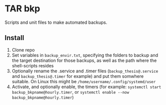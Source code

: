 # TAR bkp

Scripts and unit files to make automated backups.

## Install

 1. Clone repo
 2. Set variables in `backup_envir.txt`, specifying the folders to backup
and the target destination for those backups, as well as the path where the
shell-scripts resides
 3. Optionally rename the .service and .timer files (`backup_thesis@.service` 
and `backup_thesis@.timer` for example) and put them somwhere suitable. On 
Linux this might be `/home/username/.config/systemd/user`
 4. Activate, and optionally enable, the timers (for example: `systemctl start
 backup_bkpname@hourly.timer`, or `systemctl enable --now backup_bkpname@hourly.timer`)
